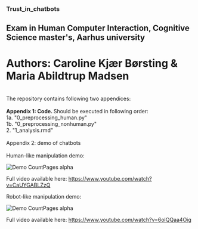 ### Trust_in_chatbots
## Exam in Human Computer Interaction, Cognitive Science master's, Aarhus university <br/>
# Authors: Caroline Kjær Børsting & Maria Abildtrup Madsen <br/>
<br/>
The repository contains following two appendices: 
<br/>
<br/>
<b>Appendix 1: Code. </b>
Should be executed in following order: 
<br/>
1a. "0_preprocessing_human.py" <br/>
1b. "0_preprocessing_nonhuman.py" <br/>
2. "1_analysis.rmd" <br/>
<br/>
Appendix 2: demo of chatbots <br/>
<br/>
Human-like manipulation demo: 

![Demo CountPages alpha](https://j.gifs.com/0Yj1qy.gif)

Full video available here: https://www.youtube.com/watch?v=CaUYGABLZzQ

Robot-like manipulation demo: 

![Demo CountPages alpha](https://j.gifs.com/jZWExy.gif)

Full video available here: 
https://www.youtube.com/watch?v=6olQQaa4Oig
